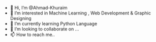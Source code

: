 - 👋 Hi, I’m @Ahmad-Khuraim
- 👀 I’m interested in Machine Learning , Web Development & Graphic Designing 
- 🌱 I’m currently learning Python Language 
- 💞️ I’m looking to collaborate on ...
- 📫 How to reach me..

<!---
Ahmad-Khuraim/Ahmad-Khuraim is a ✨ special ✨ repository because its `README.md` (this file) appears on your GitHub profile.
You can click the Preview link to take a look at your changes.
--->
